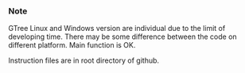 ### Note
GTree Linux and Windows version are individual due to the limit of developing time. There may be some 
difference between the code on different platform. Main function is OK.

Instruction files are in root directory of github.

